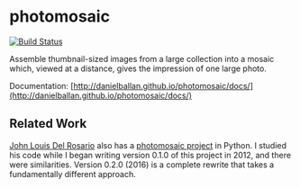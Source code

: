 photomosaic
===========

[![Build Status](https://travis-ci.org/danielballan/photomosaic.svg)](https://travis-ci.org/danielballan/photomosaic)

Assemble thumbnail-sized images from a large collection into a mosaic which,
viewed at a distance, gives the impression of one large photo.

Documentation: [http://danielballan.github.io/photomosaic/docs/](http://danielballan.github.io/photomosaic/docs/)

Related Work
------------
[John Louis Del Rosario](https://github.com/john2x) also has a
[photomosaic project](https://github.com/john2x/photomosaic) in Python. I
studied his code while I began writing version 0.1.0 of this project in 2012,
and there were similarities. Version 0.2.0 (2016) is a complete rewrite that
takes a fundamentally different approach.

